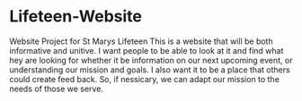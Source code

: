 # Lifeteen-Website
Website Project for St Marys Lifeteen
This is a website that will be both informative and unitive. 
I want people to be able to look at it and find what hey are looking for whether it be information on our next upcoming event, or understanding our mission and goals.
I also want it to be a place that others could create feed back. So, if nessicary, we can adapt our mission to the needs of those we serve.
